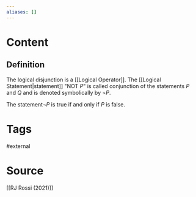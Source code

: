```yaml
---
aliases: []
---
```

# Content
## Definition
The logical disjunction is a [[Logical Operator]]. The [[Logical Statement|statement]] "NOT $P$" is called conjunction of the statements *P* and *Q* and is denoted symbolically by $\neg P$.

The statement$\neg P$ is true if and only if $P$ is false.

# Tags
#external 

# Source
[[RJ Rossi (2021)]]
